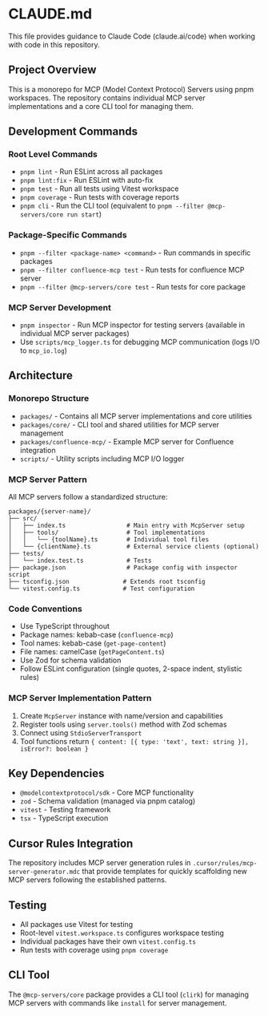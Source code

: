 # CLAUDE.md

This file provides guidance to Claude Code (claude.ai/code) when working with code in this repository.

## Project Overview

This is a monorepo for MCP (Model Context Protocol) Servers using pnpm workspaces. The repository contains individual MCP server implementations and a core CLI tool for managing them.

## Development Commands

### Root Level Commands
- `pnpm lint` - Run ESLint across all packages
- `pnpm lint:fix` - Run ESLint with auto-fix
- `pnpm test` - Run all tests using Vitest workspace
- `pnpm coverage` - Run tests with coverage reports
- `pnpm cli` - Run the CLI tool (equivalent to `pnpm --filter @mcp-servers/core run start`)

### Package-Specific Commands
- `pnpm --filter <package-name> <command>` - Run commands in specific packages
- `pnpm --filter confluence-mcp test` - Run tests for confluence MCP server
- `pnpm --filter @mcp-servers/core test` - Run tests for core package

### MCP Server Development
- `pnpm inspector` - Run MCP inspector for testing servers (available in individual MCP server packages)
- Use `scripts/mcp_logger.ts` for debugging MCP communication (logs I/O to `mcp_io.log`)

## Architecture

### Monorepo Structure
- `packages/` - Contains all MCP server implementations and core utilities
- `packages/core/` - CLI tool and shared utilities for MCP server management
- `packages/confluence-mcp/` - Example MCP server for Confluence integration
- `scripts/` - Utility scripts including MCP I/O logger

### MCP Server Pattern
All MCP servers follow a standardized structure:
```
packages/{server-name}/
├── src/
│   ├── index.ts                 # Main entry with McpServer setup
│   ├── tools/                   # Tool implementations
│   │   └── {toolName}.ts        # Individual tool files
│   └── {clientName}.ts          # External service clients (optional)
├── tests/
│   └── index.test.ts            # Tests
├── package.json                 # Package config with inspector script
├── tsconfig.json               # Extends root tsconfig
└── vitest.config.ts            # Test configuration
```

### Code Conventions
- Use TypeScript throughout
- Package names: kebab-case (`confluence-mcp`)
- Tool names: kebab-case (`get-page-content`)
- File names: camelCase (`getPageContent.ts`)
- Use Zod for schema validation
- Follow ESLint configuration (single quotes, 2-space indent, stylistic rules)

### MCP Server Implementation Pattern
1. Create `McpServer` instance with name/version and capabilities
2. Register tools using `server.tools()` method with Zod schemas
3. Connect using `StdioServerTransport`
4. Tool functions return `{ content: [{ type: 'text', text: string }], isError?: boolean }`

## Key Dependencies
- `@modelcontextprotocol/sdk` - Core MCP functionality
- `zod` - Schema validation (managed via pnpm catalog)
- `vitest` - Testing framework
- `tsx` - TypeScript execution

## Cursor Rules Integration
The repository includes MCP server generation rules in `.cursor/rules/mcp-server-generator.mdc` that provide templates for quickly scaffolding new MCP servers following the established patterns.

## Testing
- All packages use Vitest for testing
- Root-level `vitest.workspace.ts` configures workspace testing
- Individual packages have their own `vitest.config.ts`
- Run tests with coverage using `pnpm coverage`

## CLI Tool
The `@mcp-servers/core` package provides a CLI tool (`clirk`) for managing MCP servers with commands like `install` for server management.